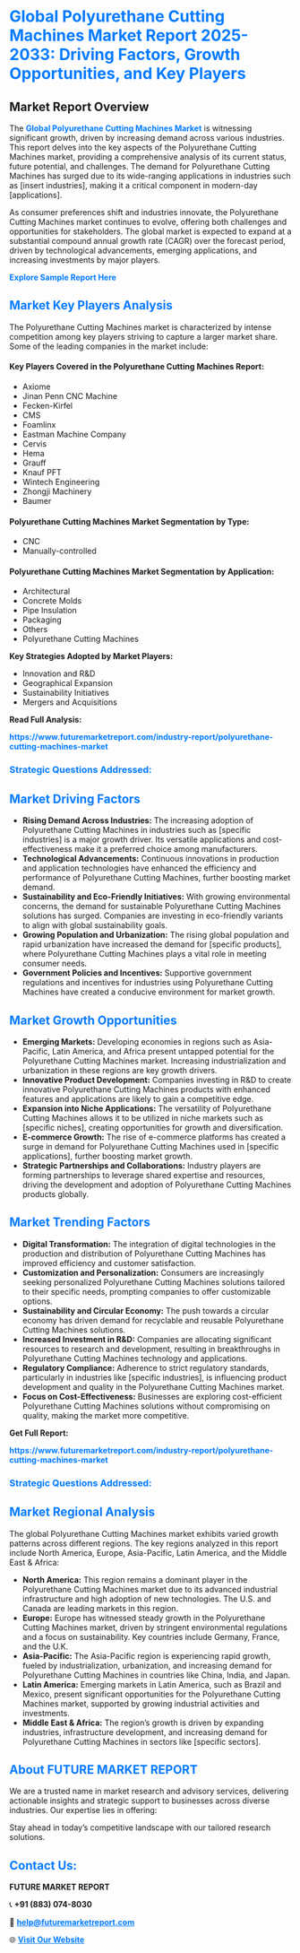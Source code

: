 <h1 style="color: #007BFF;">Global Polyurethane Cutting Machines Market Report 2025-2033: Driving Factors, Growth Opportunities, and Key Players</h1>

<section id="overview">
<h2>Market Report Overview</h2>
<p>The <a href="https://www.futuremarketreport.com/industry-report/polyurethane-cutting-machines-market" style="color: #007BFF; text-decoration: none;"><strong>Global Polyurethane Cutting Machines Market</strong></a> is witnessing significant growth, driven by increasing demand across various industries. This report delves into the key aspects of the Polyurethane Cutting Machines market, providing a comprehensive analysis of its current status, future potential, and challenges. The demand for Polyurethane Cutting Machines has surged due to its wide-ranging applications in industries such as [insert industries], making it a critical component in modern-day [applications].</p>
<p>As consumer preferences shift and industries innovate, the Polyurethane Cutting Machines market continues to evolve, offering both challenges and opportunities for stakeholders. The global market is expected to expand at a substantial compound annual growth rate (CAGR) over the forecast period, driven by technological advancements, emerging applications, and increasing investments by major players.</p>
</section>

<section id="overview">
<p><a href="https://www.futuremarketreport.com/request-sample/reportId=128768" style="color: #007BFF; text-decoration: none;"><strong>Explore Sample Report Here</strong></a></p>
</section>

<section id="key-players">
<h2 style="color: #007BFF;">Market Key Players Analysis</h2>
<p>The Polyurethane Cutting Machines market is characterized by intense competition among key players striving to capture a larger market share. Some of the leading companies in the market include:</p>
<h4>Key Players Covered in the Polyurethane Cutting Machines Report:</h4>
<ul><li>Axiome</li><li>Jinan Penn CNC Machine</li><li>Fecken-Kirfel</li><li>CMS</li><li>Foamlinx</li><li>Eastman Machine Company</li><li>Cervis</li><li>Hema</li><li>Grauff</li><li>Knauf PFT</li><li>Wintech Engineering</li><li>Zhongji Machinery</li><li>Baumer</li></ul>
<h4>Polyurethane Cutting Machines Market Segmentation by Type:</h4>
<ul><li>CNC</li><li>Manually-controlled</li></ul>

<h4>Polyurethane Cutting Machines Market Segmentation by Application:</h4>
<ul><li>Architectural</li><li>Concrete Molds</li><li>Pipe Insulation</li><li>Packaging</li><li>Others</li><li>Polyurethane Cutting Machines</li></ul>
<p><strong>Key Strategies Adopted by Market Players:</strong></p>
<ul>
<li>Innovation and R&D</li>
<li>Geographical Expansion</li>
<li>Sustainability Initiatives</li>
<li>Mergers and Acquisitions</li>
</ul>
</section>

<section>
<p><strong>Read Full Analysis: </strong></p><a href="https://www.futuremarketreport.com/industry-report/polyurethane-cutting-machines-market" style="color: #007BFF; text-decoration: none;"><strong>https://www.futuremarketreport.com/industry-report/polyurethane-cutting-machines-market</strong></a>
<h3 style="color: #007BFF;">Strategic Questions Addressed:</h3>
</section>

<section id="driving-factors">
<h2 style="color: #007BFF;">Market Driving Factors</h2>
<ul>
<li><strong>Rising Demand Across Industries:</strong> The increasing adoption of Polyurethane Cutting Machines in industries such as [specific industries] is a major growth driver. Its versatile applications and cost-effectiveness make it a preferred choice among manufacturers.</li>
<li><strong>Technological Advancements:</strong> Continuous innovations in production and application technologies have enhanced the efficiency and performance of Polyurethane Cutting Machines, further boosting market demand.</li>
<li><strong>Sustainability and Eco-Friendly Initiatives:</strong> With growing environmental concerns, the demand for sustainable Polyurethane Cutting Machines solutions has surged. Companies are investing in eco-friendly variants to align with global sustainability goals.</li>
<li><strong>Growing Population and Urbanization:</strong> The rising global population and rapid urbanization have increased the demand for [specific products], where Polyurethane Cutting Machines plays a vital role in meeting consumer needs.</li>
<li><strong>Government Policies and Incentives:</strong> Supportive government regulations and incentives for industries using Polyurethane Cutting Machines have created a conducive environment for market growth.</li>
</ul>
</section>

<section id="growth-opportunities">
<h2 style="color: #007BFF;">Market Growth Opportunities</h2>
<ul>
<li><strong>Emerging Markets:</strong> Developing economies in regions such as Asia-Pacific, Latin America, and Africa present untapped potential for the Polyurethane Cutting Machines market. Increasing industrialization and urbanization in these regions are key growth drivers.</li>
<li><strong>Innovative Product Development:</strong> Companies investing in R&D to create innovative Polyurethane Cutting Machines products with enhanced features and applications are likely to gain a competitive edge.</li>
<li><strong>Expansion into Niche Applications:</strong> The versatility of Polyurethane Cutting Machines allows it to be utilized in niche markets such as [specific niches], creating opportunities for growth and diversification.</li>
<li><strong>E-commerce Growth:</strong> The rise of e-commerce platforms has created a surge in demand for Polyurethane Cutting Machines used in [specific applications], further boosting market growth.</li>
<li><strong>Strategic Partnerships and Collaborations:</strong> Industry players are forming partnerships to leverage shared expertise and resources, driving the development and adoption of Polyurethane Cutting Machines products globally.</li>
</ul>
</section>

<section id="trending-factors">
<h2 style="color: #007BFF;">Market Trending Factors</h2>
<ul>
<li><strong>Digital Transformation:</strong> The integration of digital technologies in the production and distribution of Polyurethane Cutting Machines has improved efficiency and customer satisfaction.</li>
<li><strong>Customization and Personalization:</strong> Consumers are increasingly seeking personalized Polyurethane Cutting Machines solutions tailored to their specific needs, prompting companies to offer customizable options.</li>
<li><strong>Sustainability and Circular Economy:</strong> The push towards a circular economy has driven demand for recyclable and reusable Polyurethane Cutting Machines solutions.</li>
<li><strong>Increased Investment in R&D:</strong> Companies are allocating significant resources to research and development, resulting in breakthroughs in Polyurethane Cutting Machines technology and applications.</li>
<li><strong>Regulatory Compliance:</strong> Adherence to strict regulatory standards, particularly in industries like [specific industries], is influencing product development and quality in the Polyurethane Cutting Machines market.</li>
<li><strong>Focus on Cost-Effectiveness:</strong> Businesses are exploring cost-efficient Polyurethane Cutting Machines solutions without compromising on quality, making the market more competitive.</li>
</ul>
</section>

<section>
<p><strong>Get Full Report: </strong></p><a href="https://www.futuremarketreport.com/industry-report/polyurethane-cutting-machines-market" style="color: #007BFF; text-decoration: none;"><strong>https://www.futuremarketreport.com/industry-report/polyurethane-cutting-machines-market</strong></a>
<h3 style="color: #007BFF;">Strategic Questions Addressed:</h3>
</section>


<section id="regional-analysis">
<h2 style="color: #007BFF;">Market Regional Analysis</h2>
<p>The global Polyurethane Cutting Machines market exhibits varied growth patterns across different regions. The key regions analyzed in this report include North America, Europe, Asia-Pacific, Latin America, and the Middle East & Africa:</p>
<ul>
<li><strong>North America:</strong> This region remains a dominant player in the Polyurethane Cutting Machines market due to its advanced industrial infrastructure and high adoption of new technologies. The U.S. and Canada are leading markets in this region.</li>
<li><strong>Europe:</strong> Europe has witnessed steady growth in the Polyurethane Cutting Machines market, driven by stringent environmental regulations and a focus on sustainability. Key countries include Germany, France, and the U.K.</li>
<li><strong>Asia-Pacific:</strong> The Asia-Pacific region is experiencing rapid growth, fueled by industrialization, urbanization, and increasing demand for Polyurethane Cutting Machines in countries like China, India, and Japan.</li>
<li><strong>Latin America:</strong> Emerging markets in Latin America, such as Brazil and Mexico, present significant opportunities for the Polyurethane Cutting Machines market, supported by growing industrial activities and investments.</li>
<li><strong>Middle East & Africa:</strong> The region’s growth is driven by expanding industries, infrastructure development, and increasing demand for Polyurethane Cutting Machines in sectors like [specific sectors].</li>
</ul>
</section>

<footer>
<h2 style="color: #007BFF;">About FUTURE MARKET REPORT</h2>
<p>We are a trusted name in market research and advisory services, delivering actionable insights and strategic support to businesses across diverse industries. Our expertise lies in offering:</p>

<p>Stay ahead in today’s competitive landscape with our tailored research solutions.</p>

<h2 style="color: #007BFF;">Contact Us:</h2>
<p><strong>FUTURE MARKET REPORT</strong></p>
<p>📞 <strong>+91 (883) 074-8030</strong></p>
<p>📧 <strong><a href="mailto:help@futuremarketreport.com" style="color: #007BFF;">help@futuremarketreport.com</a></strong></p>
<p>🌐 <strong><a href="https://www.futuremarketreport.com/" style="color: #007BFF;">Visit Our Website</a></strong></p>
</footer>